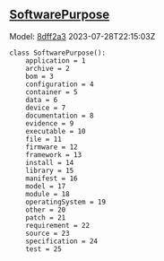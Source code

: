 ## [SoftwarePurpose](https://github.com/spdx/spdx-3-model/blob/main/model/Software/Vocabularies/SoftwarePurpose.md)
Model: [8dff2a3](https://github.com/spdx/spdx-3-model/commit/8dff2a3243c9e00e1eb170fac749450a845ccdd6) 2023-07-28T22:15:03Z
```
class SoftwarePurpose():
    application = 1
    archive = 2
    bom = 3
    configuration = 4
    container = 5
    data = 6
    device = 7
    documentation = 8
    evidence = 9
    executable = 10
    file = 11
    firmware = 12
    framework = 13
    install = 14
    library = 15
    manifest = 16
    model = 17
    module = 18
    operatingSystem = 19
    other = 20
    patch = 21
    requirement = 22
    source = 23
    specification = 24
    test = 25
```
